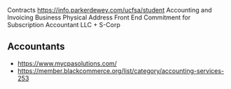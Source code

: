 Contracts
https://info.parkerdewey.com/ucfsa/student
Accounting and Invoicing
Business Physical Address
Front End Commitment for Subscription
Accountant LLC + S-Corp
## Accountants
- https://www.mycpasolutions.com/
- https://member.blackcommerce.org/list/category/accounting-services-253

